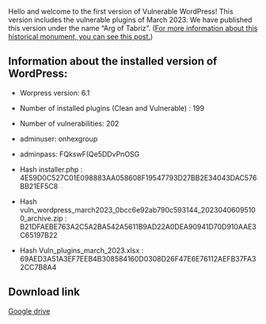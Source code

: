Hello and welcome to the first version of Vulnerable WordPress!
This version includes the vulnerable plugins of March 2023.
We have published this version under the name “Arg of Tabriz”. ([For more information about this historical monument, you can see this post.](https://en.wikipedia.org/wiki/Arg_of_Tabriz))

## Information about the installed version of WordPress:

- Worpress version: 6.1
- Number of installed plugins (Clean and Vulnerable) : 199 
- Number of vulnerabilities: 202
- adminuser: onhexgroup
- adminpass: FQkswF(Qe5DDvPnOSG

- Hash installer.php : 4E59D0C527C01E098883AA058608F19547793D27BB2E34043DAC576BB21EF5C8
- Hash vuln_wordpress_march2023_0bcc6e92ab790c593144_20230406095100_archive.zip : B21DFAEBE763A2C5A2BA542A5611B9AD22A0DEA90941D70D910AAE3C65197B22
- Hash Vuln_plugins_march_2023.xlsx : 69AED3A51A3EF7EEB4B308584160D0308D26F47E6E76112AEFB37FA32CC7B8A4

## Download link
[Google drive]()
